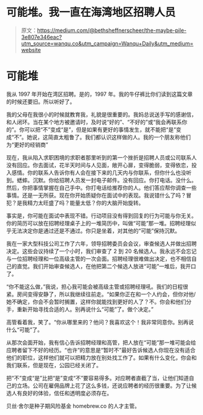 # 可能堆。我一直在海湾地区招聘人员

> 原文：<https://medium.com/@bethsheffnerscheer/the-maybe-pile-3e807e346eac?utm_source=wanqu.co&utm_campaign=Wanqu+Daily&utm_medium=website>

# 可能堆

我从 1997 年开始在湾区招聘。是的，1997 年。我的牛仔裤比你们读到这篇文章的时候还要旧。所以听好了。

我的父母在我很小的时候就教育我，礼貌是很重要的。我妈总说送手写的感谢信，和人闭环。当在某个地方被邀请时，及时说“好的”、“不好的”或“我会再联系你的”。你可以把“不”变成“是”，但是如果有更好的事情发生，就不能把“是”变成“不”。她说，这简直太粗鲁了。我们都认识这样做的人。我的一个朋友称他们为“更好的经销商”

现在，我从陷入求职困境的求职者那里听到的第一个挫折是招聘人员或公司联系人没有回应。你去面试，花半天时间与人见面，敞开心扉，变得脆弱，变得依恋，投入感情。你的联系人告诉你有人会在接下来的几天内与你联系，但你什么也没听到。蟋蟀。沉默。你给招聘人员发一封电子邮件。没有回应。你打电话。没什么。然后，你把事情掌握在自己手中。你打电话给推荐你的人。他们答应帮你调查一些事情。还是一无所获。现在你开始质疑你在面试中的表现。我说错什么了吗？冒犯？是我精力太旺盛了吗？能量太低？你的大脑开始旋转。

事实是，你可能在面试中表现不错。行动项目没有得到回复的行为可能与你无关。你的简历可以放在招聘经理桌子上的一堆简历中，叫做“可能”那一堆。招聘经理似乎无法决定你是通过还是不通过。你只是坐着，对其他的“可能”保持沉默。

我在一家大型科技公司工作了六年，领导招聘委员会会议，审查候选人并做出招聘决定。这些会议持续了一个小时，我们审查了 2 到 20 名候选人。我永远不会忘记与一位招聘经理和一位高级主管的一次会面。招聘经理很难做出决定，也不相信自己的直觉。我们开始审查候选人，在他把第二个候选人放进“可能”一堆后，我开口了。

“你不能这么做，”我说，担心我可能会被高级主管或招聘经理吼。我们的日程很紧。房间变得安静了，所以我继续往前走。“如果你正在和一个人约会，但你对他/她不确定，你会不会暂时搁置，这样你就能找到更好的人了？不。你会和他们分手，重新开始寻找合适的人。别再说什么“可能”了。做个决定。”

高管看着我，笑了。“你从哪里来的？他问？我喜欢这个！我非常同意你。别再说什么“可能”了。

从那次会面开始，我有信心告诉招聘经理和高管，把人放在“可能”那一堆可能会给应聘者留下不好的经历。“也许”的意思是“暂时不”最好告诉候选人你现在没有适合他们的职位，这样他们就可以把精力放在别处找工作了。如果有什么变化，你会和我们联系，但是现在，公园已经关闭了。

把“不”变成“是”比把“是”变成“不”要容易得多。对应聘者直截了当，让他们知道自己的立场。公司在雇佣品牌上花了这么多钱，还说应聘者的经历很重要。为了让候选人有良好的体验，信任和透明度必须存在。

贝丝·舍尔是种子期风险基金 homebrew.co 的人才主管。